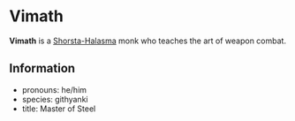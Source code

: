 # Vimath

**Vimath** is a [Shorsta-Halasma](../shorsta-halasma.md) monk who teaches the art of weapon combat.

## Information

- pronouns: he/him
- species: githyanki
- title: Master of Steel
